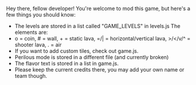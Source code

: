 Hey there, fellow developer!
You're welcome to mod this game, but here's a few things you should know:
- The levels are stored in a list called "GAME_LEVELS" in levels.js The elements are:
- o = coin, # = wall, + = static lava, =/| = horizontal/vertical lava, >/</v/^ = shooter lava, . = air
- If you want to add custom tiles, check out game.js.
- Perilous mode is stored in a different file (and currently broken)
- The flavor text is stored in a list in game.js.
- Please keep the current credits there, you may add your own name or team though.